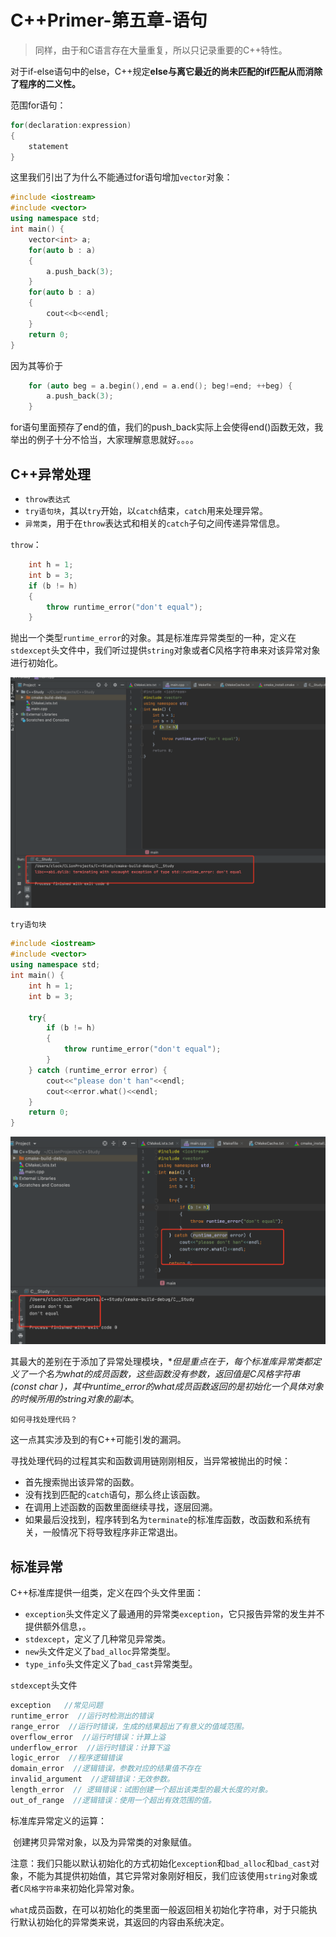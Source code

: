# C++Primer-第五章-语句

> 同样，由于和C语言存在大量重复，所以只记录重要的C++特性。

对于if-else语句中的else，C++规定**else与离它最近的尚未匹配的if匹配从而消除了程序的二义性。**

范围for语句：

~~~c++
for(declaration:expression)
{
	statement
}
~~~

这里我们引出了为什么不能通过for语句增加`vector`对象：

~~~c++
#include <iostream>
#include <vector>
using namespace std;
int main() {
    vector<int> a;
    for(auto b : a)
    {
        a.push_back(3);
    }
    for(auto b : a)
    {
        cout<<b<<endl;
    }
    return 0;
}
~~~

因为其等价于

~~~c++
    for (auto beg = a.begin(),end = a.end(); beg!=end; ++beg) {
        a.push_back(3);
    }
~~~

for语句里面预存了end的值，我们的push_back实际上会使得end()函数无效，我举出的例子十分不恰当，大家理解意思就好。。。。

## C++异常处理

* `throw表达式`
* `try语句块`，其以`try`开始，以`catch`结束，`catch`用来处理异常。
* `异常类`，用于在`throw`表达式和相关的`catch`子句之间传递异常信息。

`throw`：

~~~c++
    int h = 1;
    int b = 3;
    if (b != h)
    {
        throw runtime_error("don't equal");
    }
~~~

抛出一个类型`runtime_error`的对象。其是标准库异常类型的一种，定义在`stdexcept`头文件中，我们听过提供`string`对象或者C风格字符串来对该异常对象进行初始化。

![image-20201110084656013](C++Primer-第五章-语句.assets/image-20201110084656013.png)

`try语句块`

~~~c++
#include <iostream>
#include <vector>
using namespace std;
int main() {
    int h = 1;
    int b = 3;

    try{
        if (b != h)
        {
            throw runtime_error("don't equal");
        }
    } catch (runtime_error error) {
        cout<<"please don't han"<<endl;
        cout<<error.what()<<endl;
    }
    return 0;
}
~~~

![image-20201110085119560](C++Primer-第五章-语句.assets/image-20201110085119560.png)

其最大的差别在于添加了异常处理模块，**但是重点在于，每个标准库异常类都定义了一个名为what的成员函数，这些函数没有参数，返回值是C风格字符串(const char *)，其中runtime_error的what成员函数返回的是初始化一个具体对象的时候所用的string对象的副本**。

`如何寻找处理代码？`

这一点其实涉及到的有C++可能引发的漏洞。

寻找处理代码的过程其实和函数调用链刚刚相反，当异常被抛出的时候：

* 首先搜索抛出该异常的函数。
* 没有找到匹配的`catch`语句，那么终止该函数。
* 在调用上述函数的函数里面继续寻找，逐层回溯。
* 如果最后没找到，程序转到名为`terminate`的标准库函数，改函数和系统有关，一般情况下将导致程序非正常退出。

## 标准异常

C++标准库提供一组类，定义在四个头文件里面：

* `exception`头文件定义了最通用的异常类`exception`，它只报告异常的发生并不提供额外信息，。
* `stdexcept`，定义了几种常见异常类。
* `new`头文件定义了`bad_alloc`异常类型。
* `type_info`头文件定义了`bad_cast`异常类型。

`stdexcept`头文件

~~~c++
exception   //常见问题
runtime_error  //运行时检测出的错误
range_error  //运行时错误，生成的结果超出了有意义的值域范围。
overflow_error  //运行时错误：计算上溢
underflow_error  //运行时错误：计算下溢
logic_error  //程序逻辑错误
domain_error  //逻辑错误，参数对应的结果值不存在
invalid_argument  //逻辑错误：无效参数。
length_error  // 逻辑错误：试图创建一个超出该类型的最大长度的对象。
out_of_range  //逻辑错误：使用一个超出有效范围的值。
~~~

标准库异常定义的运算：

​	创建拷贝异常对象，以及为异常类的对象赋值。

​	注意：我们只能以默认初始化的方式初始化`exception`和`bad_alloc`和`bad_cast`对象，不能为其提供初始值，其它异常对象刚好相反，我们应该使用`string`对象或者`C风格字符串`来初始化异常对象。

​	`what`成员函数，在可以初始化的类里面一般返回相关初始化字符串，对于只能执行默认初始化的异常类来说，其返回的内容由系统决定。



